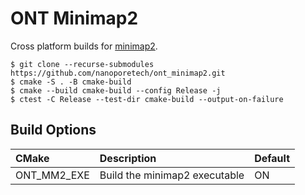 # ONT Minimap2

Cross platform builds for [minimap2](https://github.com/lh3/minimap2/).

```
$ git clone --recurse-submodules https://github.com/nanoporetech/ont_minimap2.git
$ cmake -S . -B cmake-build
$ cmake --build cmake-build --config Release -j
$ ctest -C Release --test-dir cmake-build --output-on-failure
```

## Build Options

| CMake                    | Description                                     | Default |
|:-------------------------|:------------------------------------------------|---------|
| ONT_MM2_EXE              | Build the minimap2 executable                   | ON      |
